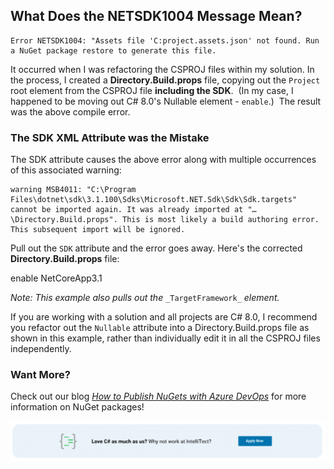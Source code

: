 
## What Does the NETSDK1004 Message Mean?

```
Error NETSDK1004: "Assets file 'C:project.assets.json' not found. Run a NuGet package restore to generate this file.
```

It occurred when I was refactoring the CSPROJ files within my solution. In the process, I created a **Directory.Build.props** file, copying out the `Project` root element from the CSPROJ file **including the SDK**.  (In my case, I happened to be moving out C# 8.0's Nullable element - `enable`.)  The result was the above compile error.

### The SDK XML Attribute was the Mistake

The SDK attribute causes the above error along with multiple occurrences of this associated warning:

```
warning MSB4011: "C:\Program Files\dotnet\sdk\3.1.100\Sdks\Microsoft.NET.Sdk\Sdk\Sdk.targets" cannot be imported again. It was already imported at "…\Directory.Build.props". This is most likely a build authoring error. This subsequent import will be ignored.
```

Pull out the `SDK` attribute and the error goes away. Here's the corrected **Directory.Build.props** file:

<Project>
     <PropertyGroup>
         <Nullable>enable</Nullable>
         <TargtFramework>NetCoreApp3.1</TargtFramework>
     </PropertyGroup>
</Project>

_Note: This example also pulls out the_ `_TargetFramework_` _element._

If you are working with a solution and all projects are C# 8.0, I recommend you refactor out the `Nullable` attribute into a Directory.Build.props file as shown in this example, rather than individually edit it in all the CSPROJ files independently.

### Want More?

Check out our blog _[How to Publish NuGets with Azure DevOps](https://intellitect.com/azure-devops-nugets/)_ for more information on NuGet packages!

![](https://raw.githubusercontent.com/worseTyler/MarkdownBlogs/main/2020/01/netsdk1004-compile-error/images/blog-job-ad-2-1024x129.png)
